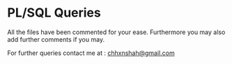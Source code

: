 # PL/SQL Queries

All the files have been commented for your ease. Furthermore you may also add further comments if you may.


For further queries contact me at : chhxnshah@gmail.com

